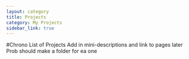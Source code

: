 ```yaml
---
layout: category
title: Projects
category: My Projects
sidebar_link: true
---
```


#Chrono List of Projects
Add in mini-descriptions and link to pages later
Prob should make a folder for ea one
